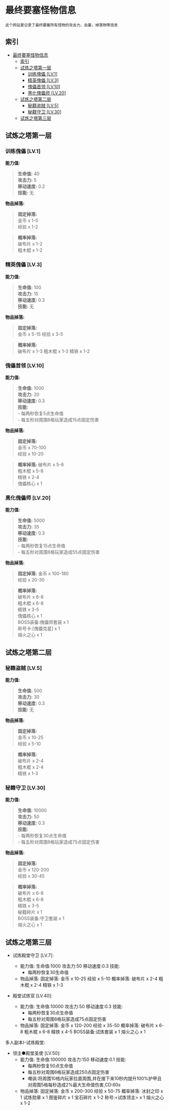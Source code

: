 # 最终要塞怪物信息
    这个网站里记录了最终要塞所有怪物的攻击力，血量，掉落物等信息

## 索引
<!-- TOC -->

- [最终要塞怪物信息](#最终要塞怪物信息)
    - [索引](#索引)
    - [试炼之塔第一层](#试炼之塔第一层)
        - [训练傀儡 [LV.1]](#训练傀儡-lv1)
        - [精英傀儡 [LV.3]](#精英傀儡-lv3)
        - [傀儡首领 [LV.10]](#傀儡首领-lv10)
        - [黑化傀儡师 [LV.20]](#黑化傀儡师-lv20)
    - [试炼之塔第二层](#试炼之塔第二层)
        - [秘籍盗贼 [LV.5]](#秘籍盗贼-lv5)
        - [秘籍守卫 [LV.30]](#秘籍守卫-lv30)
    - [试炼之塔第三层](#试炼之塔第三层)

<!-- /TOC -->

## 试炼之塔第一层
### 训练傀儡 [LV.1]
**能力值:**
> **生命值:** 40  
> **攻击力:** 5  
> **移动速度:** 0.2  
> **技能:** 无

**物品掉落:**
> **固定掉落:**  
金币 x 1-5  
经验 x 1-2  

> **概率掉落:**  
破布片 x 1-2  
粗木棍 x 1-2  

### 精英傀儡 [LV.3]
**能力值:**  
> **生命值:** 100  
**攻击力:** 15  
**移动速度:** 0.3  
**技能:** 无

**物品掉落:**   
> **固定掉落:**   
金币 x 5-15
经验 x 3-5

> **概率掉落:**  
破布片 x 1-3
粗木棍 x 1-3
精铁 x 1-2

### 傀儡首领 [LV.10]
**能力值:**  
> **生命值:** 1000  
**攻击力:** 20  
**移动速度:** 0.3  
**技能:**   
	- 每两秒恢复5点生命值  
	- 每五秒对周围6格玩家造成15点固定伤害  

**物品掉落:**  
> **固定掉落:**  
金币 x 70-100  
经验 x 10-20  

> **概率掉落:** 
破布片 x 5-8  
粗木棍 x 5-8  
精铁 x 2-4  
傀儡核心 x 1  
	
### 黑化傀儡师 [LV.20]
**能力值:**  
> **生命值:** 5000  
**攻击力:** 35  
**移动速度:** 0.3  
**技能:**  
	- 每两秒恢复15点生命值  
	- 每五秒对周围6格玩家造成55点固定伤害

**物品掉落:**
> **固定掉落:**
金币 x 100-180  
经验 x 20-30  

> **概率掉落:**  
破布片 x 6-8  
粗木棍 x 6-8  
精铁 x 3-5  
傀儡核心 x 1  
BOSS装备:傀儡师套装 x 1  
称号卡:[傀儡克星] x 1  
熔火之心 x 1  
		
## 试炼之塔第二层
### 秘籍盗贼 [LV.5]
**能力值:**  
> **生命值:** 500  
**攻击力:** 30  
**移动速度:** 0.3  
**技能:** 无  

**物品掉落:**
> **固定掉落:**  
金币 x 10-25  
经验 x 5-10  

> **概率掉落:**  
破布片 x 2-4  
粗木棍 x 2-4  
精铁 x 1-3  

### 秘籍守卫 [LV.30]
**能力值:**  
> **生命值:** 10000  
**攻击力:** 50  
**移动速度:** 0.3  
**技能:**  
	- 每两秒恢复30点生命值  
	- 每五秒对周围6格玩家造成75点固定伤害  

**物品掉落:**  
> **固定掉落:**  
金币 x 120-200  
经验 x 30-45  

> **概率掉落:**  
破布片 x 6-8  
粗木棍 x 6-8  
精铁 x 3-5  
秘籍碎片 x 1  
BOSS装备:守卫套装 x 1  
熔火之心 x 1		  
		
## 试炼之塔第三层
- 试炼殿堂守卫 [LV.7]:
  - 能力值:
      生命值:1000
	  攻击力:50
	  移动速度:0.3
	  技能:
	   - 每两秒恢复30生命值
  - 物品掉落:
      固定掉落:
	    金币 x 10-25
		经验 x 5-10
      概率掉落:
	    破布片 x 2-4
		粗木棍 x 2-4
        精铁 x 1-3
		
- 殿堂试炼官 [LV.40]:
  - 能力值:
      生命值:10000
	  攻击力:50
	  移动速度:0.3
	  技能:
	   - 每两秒恢复30点生命值
	   - 每五秒对周围6格玩家造成75点固定伤害
  - 物品掉落:
      固定掉落:
	    金币 x 120-200
		经验 x 35-50
      概率掉落:
	    破布片 x 6-8
		粗木棍 x 6-8
		精铁 x 4-5
		BOSS装备:试炼套装 x 1
		熔火之心 x 1
		
多人副本I-试炼殿堂:
- 领主●殿堂圣使 [LV.50]:
  - 能力值:
      生命值:100000
	  攻击力:150
	  移动速度:0.1
	  技能:
	   - 每两秒恢复50点生命值
	   - 每五秒对周围6格玩家造成250点固定伤害
	   - 嘲讽:将周围10格内玩家拉直周围,并在接下来10秒内提升100%护甲且对周围5格每秒造成2%最大生命值伤害,CD:60s
  - 物品掉落:
      固定掉落:
	    金币 x 200-300
		经验 x 50-75
      概率掉落:
	    冰封之印 x 1
	    试炼勋章 x 1
		图鉴碎片 x 1
		宝石碎片 x 1-2
		称号:<试炼领主> x 1
		熔火之心 x 1-2
		